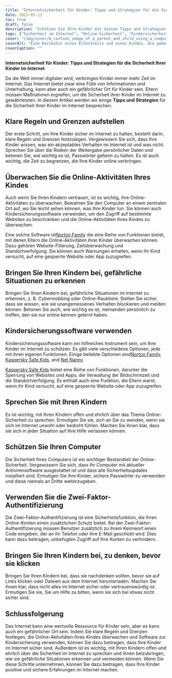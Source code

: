 ```yaml
---
title: "Internetsicherheit für Kinder: Tipps und Strategien für die Sicherheit Ihrer Kinder im Internet"
date: 2023-05-13
toc: true
draft: false
description: "Schützen Sie Ihre Kinder mit diesen Tipps und Strategien zur Internetsicherheit vor den Gefahren des Internets."
tags: ["Sicherheit im Internet", "Online-Sicherheit", "Kindersicherheit", "elterliche Kontrolle", "Cybermobbing", "digitale Kompetenz", "Online-Raubtiere", "soziale Medien", "Gaming", "mobile Geräte", "Datenschutz", "Sicherheit", "sichere Internetnutzung", "Tipps zur Internetsicherheit", "Schutz von Kindern im Internet", "Kindererziehung im digitalen Zeitalter", "Online-Datenschutz für Kinder", "Online-Gefahren für Kinder", "sichere Internetgewohnheiten", "Erziehung zur Internetsicherheit"]
cover: "/img/cover/A_cartoon_image_of_a_parent_and_child_using_a_computer.png"
coverAlt: "Eine Karikatur eines Elternteils und eines Kindes, die gemeinsam einen Computer benutzen, wobei das Kind eine Lupe hält und das Elternteil auf den Bildschirm zeigt."
coverCaption: ""
---
```


**Internetsicherheit für Kinder: Tipps und Strategien für die Sicherheit Ihrer Kinder im Internet**

Da die Welt immer digitaler wird, verbringen Kinder immer mehr Zeit im Internet. Das Internet bietet zwar eine Fülle von Informationen und Unterhaltung, kann aber auch ein gefährlicher Ort für Kinder sein. Eltern müssen Maßnahmen ergreifen, um die Sicherheit ihrer Kinder im Internet zu gewährleisten. In diesem Artikel werden wir einige **Tipps und Strategien** für die Sicherheit Ihrer Kinder im Internet besprechen.

## Klare Regeln und Grenzen aufstellen

Der erste Schritt, um Ihre Kinder sicher im Internet zu halten, besteht darin, klare Regeln und Grenzen festzulegen. Vergewissern Sie sich, dass Ihre Kinder wissen, was ein akzeptables Verhalten im Internet ist und was nicht. Sprechen Sie über die Risiken der Weitergabe persönlicher Daten und betonen Sie, wie wichtig es ist, Passwörter geheim zu halten. Es ist auch wichtig, die Zeit zu begrenzen, die Ihre Kinder online verbringen.

## Überwachen Sie die Online-Aktivitäten Ihres Kindes

Auch wenn Sie Ihren Kindern vertrauen, ist es wichtig, ihre Online-Aktivitäten zu überwachen. Bewahren Sie den Computer an einem zentralen Ort auf, wo Sie leicht sehen können, was Ihre Kinder tun. Sie können auch Kindersicherungssoftware verwenden, um den Zugriff auf bestimmte Websites zu beschränken und die Online-Aktivitäten Ihres Kindes zu überwachen.

Eine solche Software ist[Norton Family](https://us.norton.com/norton-family-premier) die eine Reihe von Funktionen bietet, mit denen Eltern die Online-Aktivitäten ihrer Kinder überwachen können. Dazu gehören Website-Filterung, Zeitüberwachung und Standortverfolgung. Sie können auch Warnungen erhalten, wenn Ihr Kind versucht, auf eine gesperrte Website oder App zuzugreifen.

## Bringen Sie Ihren Kindern bei, gefährliche Situationen zu erkennen

Bringen Sie Ihren Kindern bei, gefährliche Situationen im Internet zu erkennen, z. B. Cybermobbing oder Online-Raubtiere. Stellen Sie sicher, dass sie wissen, wie sie unangemessenes Verhalten blockieren und melden können. Betonen Sie auch, wie wichtig es ist, niemanden persönlich zu treffen, den sie nur online kennen gelernt haben.

## Kindersicherungssoftware verwenden

Kindersicherungssoftware kann ein hilfreiches Instrument sein, um Ihre Kinder im Internet zu schützen. Es gibt viele verschiedene Optionen, jede mit ihren eigenen Funktionen. Einige beliebte Optionen sind[Norton Family](https://us.norton.com/norton-family-premier), [Kaspersky Safe Kids](https://www.kaspersky.com/safe-kids), and [Net Nanny](https://www.netnanny.com/)

[Kaspersky Safe Kids](https://www.kaspersky.com/safe-kids) bietet eine Reihe von Funktionen, darunter die Sperrung von Websites und Apps, die Verwaltung der Bildschirmzeit und die Standortverfolgung. Es enthält auch eine Funktion, die Eltern warnt, wenn ihr Kind versucht, auf eine gesperrte Website oder App zuzugreifen.

## Sprechen Sie mit Ihren Kindern

Es ist wichtig, mit Ihren Kindern offen und ehrlich über das Thema Online-Sicherheit zu sprechen. Ermutigen Sie sie, sich an Sie zu wenden, wenn sie sich im Internet unwohl oder bedroht fühlen. Machen Sie ihnen klar, dass sie sich in jeder Situation auf Ihre Hilfe verlassen können.

## Schützen Sie Ihren Computer

Die Sicherheit Ihres Computers ist ein wichtiger Bestandteil der Online-Sicherheit. Vergewissern Sie sich, dass Ihr Computer mit aktueller Antivirensoftware ausgestattet ist und dass alle Sicherheitsupdates installiert sind. Ermutigen Sie Ihre Kinder, sichere Passwörter zu verwenden und diese niemals an Dritte weiterzugeben.

## Verwenden Sie die Zwei-Faktor-Authentifizierung

Die Zwei-Faktor-Authentifizierung ist eine Sicherheitsfunktion, die Ihren Online-Konten einen zusätzlichen Schutz bietet. Bei der Zwei-Faktor-Authentifizierung müssen Benutzer zusätzlich zu ihrem Kennwort einen Code eingeben, der an ihr Telefon oder ihre E-Mail geschickt wird. Dies kann dazu beitragen, unbefugten Zugriff auf Ihre Konten zu verhindern.

## Bringen Sie Ihren Kindern bei, zu denken, bevor sie klicken

Bringen Sie Ihren Kindern bei, dass sie nachdenken sollten, bevor sie auf Links klicken oder Dateien aus dem Internet herunterladen. Machen Sie ihnen klar, dass nicht alles im Internet sicher oder vertrauenswürdig ist. Ermutigen Sie sie, Sie um Hilfe zu bitten, wenn sie sich bei etwas nicht sicher sind.

## Schlussfolgerung

Das Internet kann eine wertvolle Ressource für Kinder sein, aber es kann auch ein gefährlicher Ort sein. Indem Sie klare Regeln und Grenzen festlegen, die Online-Aktivitäten Ihres Kindes überwachen und Software zur Kindersicherung verwenden, können Sie dazu beitragen, dass Ihre Kinder im Internet sicher sind. Außerdem ist es wichtig, mit Ihren Kindern offen und ehrlich über die Sicherheit im Internet zu sprechen und ihnen beizubringen, wie sie gefährliche Situationen erkennen und vermeiden können. Wenn Sie diese Schritte unternehmen, können Sie dazu beitragen, dass Ihre Kinder positive und sichere Erfahrungen im Internet machen.
